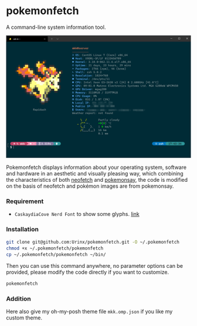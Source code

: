 # pokemonfetch
A command-line system information tool.

![](screenshot.png)

Pokemonfetch displays information about your operating system, software and hardware in an aesthetic and visually pleasing way, which combining the characteristics of both [neofetch](https://github.com/dylanaraps/neofetch) and [pokemonsay](https://github.com/possatti/pokemonsay), the code is modified on the basis of neofetch and pokémon images are from pokemonsay.

### Requirement
- `CaskaydiaCove Nerd Font` to show some glyphs. [link](https://github.com/ryanoasis/nerd-fonts/releases/download/v2.1.0/CascadiaCode.zip)

### Installation

```bash
git clone git@github.com:Urinx/pokemonfetch.git -O ~/.pokemonfetch
chmod +x ~/.pokemonfetch/pokemonfetch
cp ~/.pokemonfetch/pokemonfetch ~/bin/
```
Then you can use this command anywhere, no parameter options can be provided, please modify the code directly if you want to customize.
```bash
pokemonfetch
```

### Addition

Here also give my oh-my-posh theme file `mkk.omp.json` if you like my custom theme.
